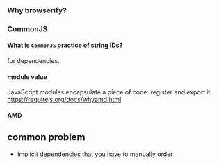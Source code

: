 ### Why browserify?


### CommonJS
#### What is `CommonJS` practice of string IDs?
for dependencies.
#### module value
JavaScript modules
encapsulate a piece of code. register and export it.
https://requirejs.org/docs/whyamd.html

#### AMD

## common problem
* implicit dependencies that you have to manually order


 
